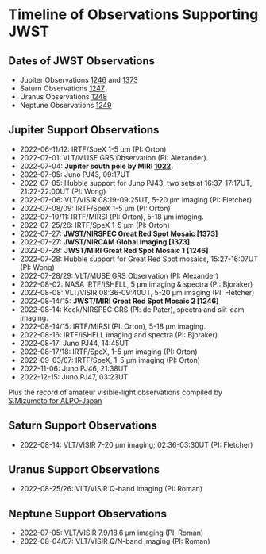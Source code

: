 # Timeline of Observations Supporting JWST

## Dates of JWST Observations
* Jupiter Observations [1246](https://www.stsci.edu/cgi-bin/get-visit-status?id=1246&markupFormat=html&observatory=JWST&pi=1) and [1373](https://www.stsci.edu/cgi-bin/get-visit-status?id=1373&markupFormat=html&observatory=JWST&pi=1)
* Saturn Observations [1247](https://www.stsci.edu/cgi-bin/get-visit-status?id=1247&markupFormat=html&observatory=JWST&pi=1)
* Uranus Observations [1248](https://www.stsci.edu/cgi-bin/get-visit-status?id=1248&markupFormat=html&observatory=JWST&pi=1)
* Neptune Observations [1249](https://www.stsci.edu/cgi-bin/get-visit-status?id=1249&markupFormat=html&observatory=JWST&pi=1)


## Jupiter Support Observations
* 2022-06-11/12:  IRTF/SpeX 1-5 µm (PI: Orton)
* 2022-07-01:     VLT/MUSE GRS Observation (PI: Alexander).
* 2022-07-04:     **Jupiter south pole by MIRI [1022](https://www.stsci.edu/cgi-bin/get-visit-status?id=1022&markupFormat=html&observatory=JWST).**
* 2022-07-05:     Juno PJ43, 09:17UT
* 2022-07-05:     Hubble support for Juno PJ43, two sets at 16:37-17:17UT, 21:22-22:00UT (PI:  Wong)
* 2022-07-06:     VLT/VISIR 08:19-09:25UT, 5-20 µm imaging (PI: Fletcher)
* 2022-07-08/09:  IRTF/SpeX 1-5 µm (PI: Orton)
* 2022-07-10/11:  IRTF/MIRSI (PI: Orton), 5-18 µm imaging.
* 2022-07-25/26:  IRTF/SpeX 1-5 µm (PI: Orton)
* 2022-07-27:     **JWST/NIRSPEC Great Red Spot Mosaic [1373]**
* 2022-07-27:     **JWST/NIRCAM Global Imaging [1373]**
* 2022-07-28:     **JWST/MIRI Great Red Spot Mosaic 1 [1246]**
* 2022-07-28:     Hubble support for Great Red Spot mosaics, 15:27-16:07UT (PI: Wong)
* 2022-07-28/29:  VLT/MUSE GRS Observation (PI: Alexander)
* 2022-08-02:     NASA IRTF/iSHELL, 5 µm imaging & spectra (PI: Bjoraker)
* 2022-08-08:     VLT/VISIR 08:36-09:40UT, 5-20 µm imaging (PI: Fletcher)
* 2022-08-14/15:  **JWST/MIRI Great Red Spot Mosaic 2 [1246]**
* 2022-08-14:     Keck/NIRSPEC GRS (PI: de Pater), spectra and slit-cam imaging.
* 2022-08-14/15:  IRTF/MIRSI (PI: Orton), 5-18 µm imaging.
* 2022-08-16:     IRTF/iSHELL imaging and spectra (PI: Bjoraker)
* 2022-08-17:     Juno PJ44, 14:45UT
* 2022-08-17/18:  IRTF/SpeX, 1-5 µm imaging (PI: Orton)
* 2022-09-03/07:  IRTF/SpeX, 1-5 µm imaging (PI: Orton)
* 2022-11-06:     Juno PJ46, 21:38UT
* 2022-12-15:     Juno PJ47, 03:23UT

Plus the record of amateur visible-light observations compiled by [S.Mizumoto for ALPO-Japan](http://alpo-j.sakura.ne.jp/Latest/j_Cylindrical_Maps/j_Cylindrical_Maps.htm)

## Saturn Support Observations
* 2022-08-14:  VLT/VISIR 7-20 µm imaging; 02:36-03:30UT (PI: Fletcher)

## Uranus Support Observations
* 2022-08-25/26:  VLT/VISIR Q-band imaging (PI: Roman)

## Neptune Support Observations
* 2022-07-05:  VLT/VISIR 7.9/18.6 µm imaging (PI: Roman)
* 2022-08-04/07:  VLT/VISIR Q/N-band imaging (PI: Roman)
